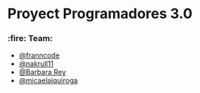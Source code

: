 <h1>Proyect Programadores 3.0</h1>

<h3>:fire: Team:</h3>
<ul>
  <li><a href="https://www.github.com/franncode">@franncode</a></li>
  <li><a href="https://www.github.com/nakrull11">@nakrull11</li>
  <li>@Barbara Rey</li>
  <li><a href="https://www.github.com/micaelajquiroga">@micaelajquiroga</li>
</ul>
